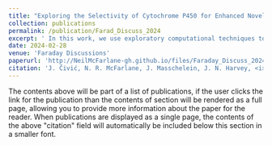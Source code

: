 ```yaml
---
title: "Exploring the Selectivity of Cytochrome P450 for Enhanced Novel Anticancer Agent Synthesis"
collection: publications
permalink: /publication/Farad_Discuss_2024
excerpt: ' In this work, we use exploratory computational techniques to gain insight into the factors that determine the relative yields several antitumour agents synthesised by a Cytochrome P450 enzyme.'
date: 2024-02-28
venue: 'Faraday Discussions'
paperurl: 'http://NeilMcFarlane-gh.github.io/files/Faraday_Discuss_2024.pdf'
citation: 'J. Čivić, N. R. McFarlane, J. Masschelein, J. N. Harvey, <i>Faraday Discuss.</i>, <strong>2024</strong>, DOI: 10.1039/D4FD00004H.'
---
```


The contents above will be part of a list of publications, if the user clicks the link for the publication than the contents of section will be rendered as a full page, allowing you to provide more information about the paper for the reader. When publications are displayed as a single page, the contents of the above "citation" field will automatically be included below this section in a smaller font.
